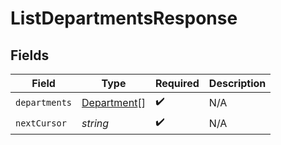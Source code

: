 # ListDepartmentsResponse


## Fields

| Field                                             | Type                                              | Required                                          | Description                                       |
| ------------------------------------------------- | ------------------------------------------------- | ------------------------------------------------- | ------------------------------------------------- |
| `departments`                                     | [Department](../../models/shared/department.md)[] | :heavy_check_mark:                                | N/A                                               |
| `nextCursor`                                      | *string*                                          | :heavy_check_mark:                                | N/A                                               |